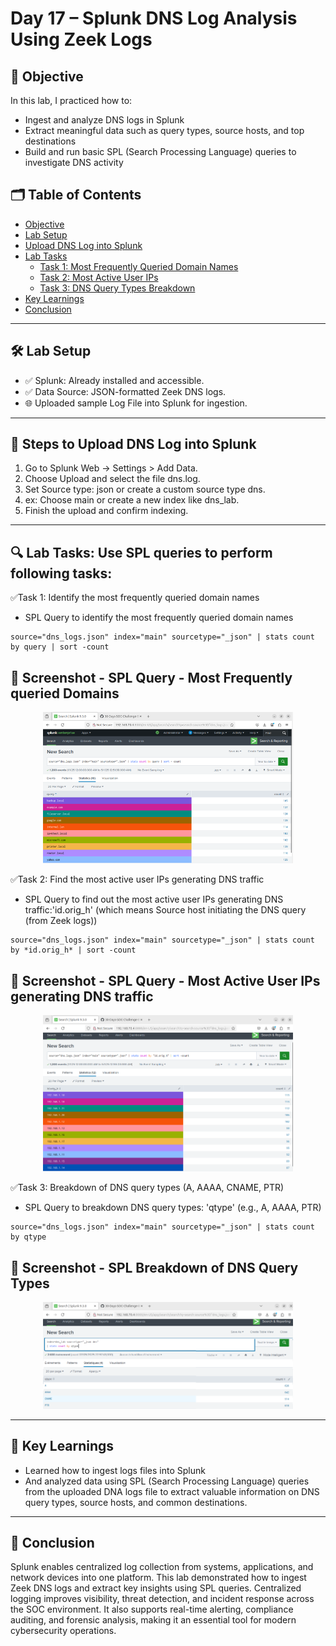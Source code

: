#  Day 17 – Splunk DNS Log Analysis Using Zeek Logs


## 📌 Objective
In this lab, I practiced how to:
- Ingest and analyze DNS logs in Splunk
- Extract meaningful data such as query types, source hosts, and top destinations
- Build and run basic SPL (Search Processing Language) queries to investigate DNS activity


## 🗂️ Table of Contents
- [Objective](#objective)
- [Lab Setup](#lab-setup)
- [Upload DNS Log into Splunk](#steps-to-upload-dns-log-into-splunk)
- [Lab Tasks](#lab-tasks-use-spl-queries-to-perform-following-tasks)
  - [Task 1: Most Frequently Queried Domain Names](#task-1-identify-the-most-frequently-queried-domain-names)
  - [Task 2: Most Active User IPs](#task-2-find-the-most-active-user-ips-generating-dns-traffic)
  - [Task 3: DNS Query Types Breakdown](#task-3-breakdown-of-dns-query-types-a-aaaa-cname-ptr)
- [Key Learnings](#key-learnings)
- [Conclusion](#conclusion)


---

## 🛠️ Lab Setup 
- ✅ Splunk: Already installed and accessible.
- ✅ Data Source: JSON-formatted Zeek DNS logs.
- 🌐 Uploaded sample Log File into Splunk for ingestion.

---

## 🧪 Steps to Upload DNS Log into Splunk
1. Go to Splunk Web → Settings > Add Data.
2. Choose Upload and select the file dns.log.
3. Set Source type: json or create a custom source type dns.
4. ex: Choose main or create a new index like dns_lab.
5. Finish the upload and confirm indexing.

---

## 🔍 Lab Tasks: Use SPL queries to perform following tasks:

✅Task 1: Identify the most frequently queried domain names
 - SPL Query to identify the most frequently queried domain names
  ```
  source="dns_logs.json" index="main" sourcetype="_json" | stats count by query | sort -count
  ```

## 📸 Screenshot - SPL Query - Most Frequently queried Domains
<p align="center">
  <img src="../../Screenshots/Day-17_Splunk_SPL-Most-Frequently-Queried-Domain-Name.png" width="400">
</p>


✅Task 2: Find the most active user IPs generating DNS traffic
  - SPL Query to find out the most active user IPs generating DNS traffic:'id.orig_h' (which means Source host initiating the DNS query (from Zeek logs))
  ```
  source="dns_logs.json" index="main" sourcetype="_json" | stats count by *id.orig_h* | sort -count
  ```

## 📸 Screenshot - SPL Query - Most Active User IPs generating DNS traffic
<p align="center">
  <img src="../../Screenshots/Day-17_Splunk_SPL-Most-Active-User-IPs-Generating-DNS-Traffic.png" width="400">
</p>


✅Task 3: Breakdown of DNS query types (A, AAAA, CNAME, PTR)
  - SPL Query to breakdown DNS query types: 'qtype' (e.g., A, AAAA, PTR)
  ```
  source="dns_logs.json" index="main" sourcetype="_json" | stats count by qtype
  ```

## 📸 Screenshot - SPL Breakdown of DNS Query Types
<p align="center">
  <img src="../../Screenshots/Day-17_Splunk_SPL-Breakdown-of-DNS-Query-Types.png" width="400">
</p>

---

## 🧠 Key Learnings
- Learned how to ingest logs files into Splunk
- And analyzed data using SPL (Search Processing Language) queries from the uploaded DNA logs file to extract valuable information on DNS query types, source hosts, and common destinations.

---

## 🎯 Conclusion
Splunk enables centralized log collection from systems, applications, and network devices into one platform. This lab demonstrated how to ingest Zeek DNS logs and extract key insights using SPL queries. Centralized logging improves visibility, threat detection, and incident response across the SOC environment. It also supports real-time alerting, compliance auditing, and forensic analysis, making it an essential tool for modern cybersecurity operations.
